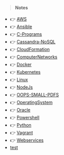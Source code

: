 > #### Notes
- :point_right: [ AWS ](AWS/)
- :point_right: [ Ansible ](Ansible/)
- :point_right: [ C-Programs ](C-Programs/)
- :point_right: [ Cassandra-NoSQL ](Cassandra-NoSQL/)
- :point_right: [ CloudFormation ](CloudFormation/)
- :point_right: [ ComputerNetworks ](ComputerNetworks/)
- :point_right: [ Docker ](Docker/)
- :point_right: [ Kubernetes ](Kubernetes/)
- :point_right: [ Linux ](Linux/)
- :point_right: [ NodeJs ](NodeJs/)
- :point_right: [ OOPS-SMALL-PDFS ](OOPS-SMALL-PDFS/)
- :point_right: [ OperatingSystem ](OperatingSystem/)
- :point_right: [ Oracle ](Oracle/)
- :point_right: [ Powershell ](Powershell/)
- :point_right: [ Python ](Python/)
- :point_right: [ Vagrant ](Vagrant/)
- :point_right: [ Webservices ](Webservices/)
- [test](https://github.com/cskarthik22/Notes/blob/master/test.html)

